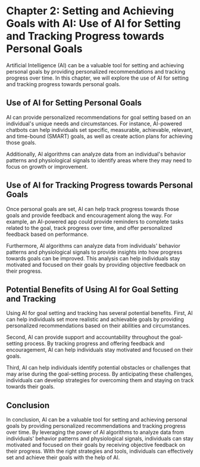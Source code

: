 Chapter 2: Setting and Achieving Goals with AI: Use of AI for Setting and Tracking Progress towards Personal Goals
==================================================================================================================

Artificial Intelligence (AI) can be a valuable tool for setting and achieving personal goals by providing personalized recommendations and tracking progress over time. In this chapter, we will explore the use of AI for setting and tracking progress towards personal goals.

Use of AI for Setting Personal Goals
------------------------------------

AI can provide personalized recommendations for goal setting based on an individual's unique needs and circumstances. For instance, AI-powered chatbots can help individuals set specific, measurable, achievable, relevant, and time-bound (SMART) goals, as well as create action plans for achieving those goals.

Additionally, AI algorithms can analyze data from an individual's behavior patterns and physiological signals to identify areas where they may need to focus on growth or improvement.

Use of AI for Tracking Progress towards Personal Goals
------------------------------------------------------

Once personal goals are set, AI can help track progress towards those goals and provide feedback and encouragement along the way. For example, an AI-powered app could provide reminders to complete tasks related to the goal, track progress over time, and offer personalized feedback based on performance.

Furthermore, AI algorithms can analyze data from individuals' behavior patterns and physiological signals to provide insights into how progress towards goals can be improved. This analysis can help individuals stay motivated and focused on their goals by providing objective feedback on their progress.

Potential Benefits of Using AI for Goal Setting and Tracking
------------------------------------------------------------

Using AI for goal setting and tracking has several potential benefits. First, AI can help individuals set more realistic and achievable goals by providing personalized recommendations based on their abilities and circumstances.

Second, AI can provide support and accountability throughout the goal-setting process. By tracking progress and offering feedback and encouragement, AI can help individuals stay motivated and focused on their goals.

Third, AI can help individuals identify potential obstacles or challenges that may arise during the goal-setting process. By anticipating these challenges, individuals can develop strategies for overcoming them and staying on track towards their goals.

Conclusion
----------

In conclusion, AI can be a valuable tool for setting and achieving personal goals by providing personalized recommendations and tracking progress over time. By leveraging the power of AI algorithms to analyze data from individuals' behavior patterns and physiological signals, individuals can stay motivated and focused on their goals by receiving objective feedback on their progress. With the right strategies and tools, individuals can effectively set and achieve their goals with the help of AI.
